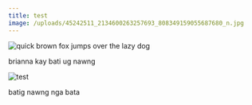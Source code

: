 ```yaml
---
title: test
image: /uploads/45242511_2134600263257693_808349159055687680_n.jpg
---
```

![quick brown fox jumps over the lazy dog](/uploads/image2.jpg)

brianna kay bati ug nawng

![test](/uploads/image3.jpg)

batig nawng nga bata
